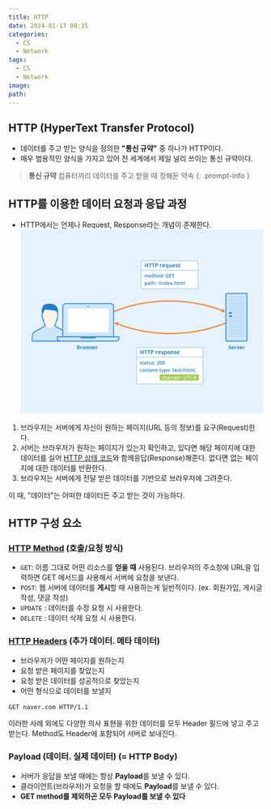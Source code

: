 ```yaml
---
title: HTTP
date: 2024-01-17 00:35
categories:
  - CS
  - Network
tags:
  - CS
  - Network
image: 
path:
---
```


## HTTP (HyperText Transfer Protocol)
+ 데이터를 주고 받는 양식을 정의한 **"통신 규약"** 중 하나가 HTTP이다.
+ 매우 범용적인 양식을 가지고 있어 전 세계에서 제일 널리 쓰이는 통신 규약이다.

> **통신 규약**
> 컴퓨터끼리 데이터를 주고 받을 때 정해둔 약속
{: .prompt-info }


## HTTP를 이용한 데이터 요청과 응답 과정
+ HTTP에서는 언제나 Request, Response라는 개념이 존재한다.
![](/assets/img/IMG/CS/Network/HTTP-Header.png)

1. 브라우저는 서버에게 자신이 원하는 페이지(URL 등의 정보)를 요구(Request)한다.
2. 서버는 브라우저가 원하는 페이지가 있는지 확인하고, 있다면 해당 페이지에 대한 데이터를 실어 [HTTP 상태 코드](https://sonjh919.github.io/posts/HTTP-상태-코드)와 함께응답(Response)해준다. 없다면 없는 페이지에 대한 데이터를 반환한다.
3. 브라우저는 서버에게 전달 받은 데이터를 기반으로 브라우저에 그려준다.

이 때, "데이터"는 어떠한 데이터든 주고 받는 것이 가능하다.

## HTTP 구성 요소
### [HTTP Method](https://sonjh919.github.io/posts/HTTP-Method) (호출/요청 방식)
- `GET`: 이름 그대로 어떤 리소스를 **얻을 때** 사용된다. 브라우저의 주소창에 URL을 입력하면 GET 메서드를 사용해서 서버에 요청을 보낸다.
- `POST`: 웹 서버에 데이터를 **게시**할 때 사용하는게 일반적이다. (ex. 회원가입, 게시글 작성, 댓글 작성)
- `UPDATE` : 데이터를 수정 요청 시 사용한다.
- `DELETE` : 데이터 삭제 요청 시 사용한다.

### [HTTP Headers](https://sonjh919.github.io/posts/HTTP-Headers) (추가 데이터. 메타 데이터)
- 브라우저가 어떤 페이지를 원하는지
- 요청 받은 페이지를 찾았는지
- 요청 받은 데이터를 성공적으로 찾았는지
- 어떤 형식으로 데이터를 보낼지

```html
GET naver.com HTTP/1.1
```

이러한 사례 외에도 다양한 의사 표현을 위한 데이터를 모두 Header 필드에 넣고 주고 받는다. Method도 Header에 포함되어 서버로 보내진다.

### Payload (데이터. 실제 데이터) (= HTTP Body)
- 서버가 응답을 보낼 때에는 항상 **Payload**를 보낼 수 있다.
- 클라이언트(브라우저)가 요청을 할 때에도 **Payload**를 보낼 수 있다.
- **GET method를 제외하곤 모두 Payload를 보낼 수 있다**

